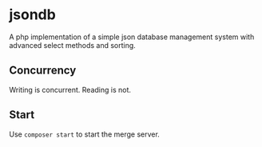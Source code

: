 # jsondb
A php implementation of a simple json database management system with advanced select methods and sorting.


## Concurrency
Writing is concurrent. Reading is not.

## Start
Use ```composer start``` to start the merge server.

